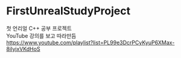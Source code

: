# FirstUnrealStudyProject
첫 언리얼 C++ 공부 프로젝트   
YouTube 강의를 보고 따라만듬   
https://www.youtube.com/playlist?list=PL99e3DcrPCyKyuP6XMax-8iIyjxVKdHoS
